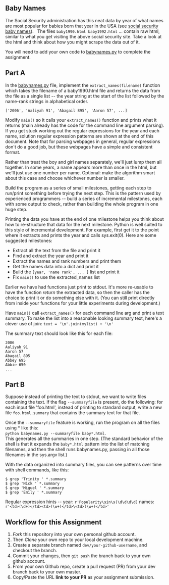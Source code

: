 Baby Names 
------------

The Social Security administration has this neat data by year of what names are most popular for babies born that year in the USA (see [social security baby names](http://www.socialsecurity.gov/OACT/babynames/)).   The files `baby1990.html baby1992.html` ... contain raw html, similar to what you get visiting the above social security site. Take a look at the html and think about how you might scrape the data out of it.

You will need to add your own code to [babynames.py](./babynames.py) to complete the assignment.

Part A
------

In the [babynames.py](./babynames.py) file, implement the `extract_names(filename)` function which takes the filename of a baby1990.html file and returns the data from the file as a single list -- the year string at the start of the list followed by the name-rank strings in alphabetical order. 
```
['2006', 'Aaliyah 91', 'Abagail 895', 'Aaron 57', ...] 
```
Modify `main()` so it calls your `extract_names()` function and prints what it returns (main already has the code for the command line argument parsing). If you get stuck working out the regular expressions for the year and each name, solution regular expression patterns are shown at the end of this document. Note that for parsing webpages in general, regular expressions don't do a good job, but these webpages have a simple and consistent format.

Rather than treat the boy and girl names separately, we'll just lump them all together. In some years, a name appears more than once in the html, but we'll just use one number per name. Optional: make the algorithm smart about this case and choose whichever number is smaller.

Build the program as a series of small milestones, getting each step to run/print something before trying the next step. This is the pattern used by experienced programmers -- build a series of incremental milestones, each with some output to check, rather than building the whole program in one huge step.

Printing the data you have at the end of one milestone helps you think about how to re-structure that data for the next milestone. Python is well suited to this style of incremental development. For example, first get it to the point where it extracts and prints the year and calls sys.exit(0). Here are some suggested milestones:

*   Extract all the text from the file and print it
*   Find and extract the year and print it
*   Extract the names and rank numbers and print them
*   Get the names data into a dict and print it
*   Build the `[year, 'name rank', ... ]` list and print it
*   Fix `main()` to use the extracted_names list

Earlier we have had functions just print to stdout. It's more re-usable to have the function *return* the extracted data, so then the caller has the choice to print it or do something else with it. (You can still print directly from inside your functions for your little experiments during development.)

Have `main()` call `extract_names()` for each command line arg and print a text summary. To make the list into a reasonable looking summary text, here's a clever use of join: `text = '\n'.join(mylist) + '\n'`

The summary text should look like this for each file:
```
2006
Aaliyah 91
Aaron 57
Abagail 895
Abbey 695
Abbie 650
...
```

Part B
------

Suppose instead of printing the text to stdout, we want to write files containing the text. If the flag `--summaryfile` is present, do the following: for each input file 'foo.html', instead of printing to standard output, write a new file `foo.html.summary` that contains the summary text for that file.

Once the `--summaryfile` feature is working, run the program on all the files using * like this:  
`python babynames.py --summaryfile baby*.html`.  
This generates all the summaries in one step. (The standard behavior of the shell is that it expands the `baby*.html` pattern into the list of matching filenames, and then the shell runs babynames.py, passing in all those filenames in the sys.argv list.)

With the data organized into summary files, you can see patterns over time with shell commands, like this:
```
$ grep 'Trinity ' *.summary
$ grep 'Nick ' *.summary
$ grep 'Miguel ' *.summary
$ grep 'Emily ' *.summary
```

Regular expression hints -- year:  `r'Popularity\sin\s(\d\d\d\d)` names: `r'<td>(\d+)</td><td>(\w+)</td>\<td>(\w+)</td>'`

## Workflow for this Assignment
1. *Fork* this repository into your own personal github account.
2. Then *Clone* your own repo to your local development machine.
3. Create a separate branch named `dev/your-github-username`, and checkout the branch.
5. Commit your changes, then `git push` the branch back to your own github account.
5. From your own Github repo, create a pull request (PR) from your dev branch back to your own master.
6. Copy/Paste the URL **link to your PR** as your assignment submission.
